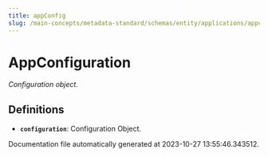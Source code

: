 ```yaml
---
title: appConfig
slug: /main-concepts/metadata-standard/schemas/entity/applications/appconfig
---
```


# AppConfiguration

*Configuration object.*

## Definitions

- **`configuration`**: Configuration Object.


Documentation file automatically generated at 2023-10-27 13:55:46.343512.
